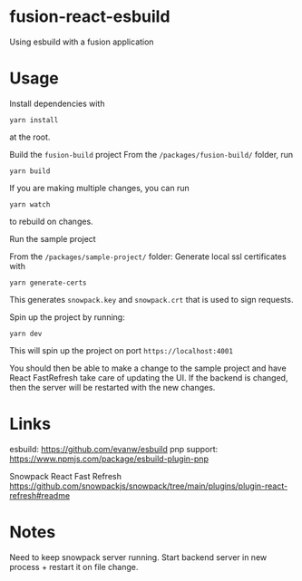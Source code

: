 # fusion-react-esbuild
Using esbuild with a fusion application

# Usage
Install dependencies with
```
yarn install
```
at the root.

Build the `fusion-build` project
From the `/packages/fusion-build/` folder, run
```
yarn build
```
If you are making multiple changes, you can run
```
yarn watch
```
to rebuild on changes.

Run the sample project

From the `/packages/sample-project/` folder:
Generate local ssl certificates with
```
yarn generate-certs
```
This generates `snowpack.key` and `snowpack.crt` that is used to sign requests.

Spin up the project by running:
```
yarn dev
```
This will spin up the project on port `https://localhost:4001`

You should then be able to make a change to the sample project and have React FastRefresh take care of updating the UI.  If the backend is changed, then the server will be restarted with the new changes.

# Links
esbuild:     https://github.com/evanw/esbuild
pnp support: https://www.npmjs.com/package/esbuild-plugin-pnp

Snowpack React Fast Refresh
https://github.com/snowpackjs/snowpack/tree/main/plugins/plugin-react-refresh#readme


# Notes
Need to keep snowpack server running.
Start backend server in new process + restart it on file change.